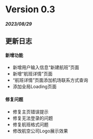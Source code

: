 # Version 0.3
##### 2023/08/29

## 更新日志
#### 新增功能
- 新增用户输入信息“新建航班”页面
- 新增“航班详情”页面
- “航班详情”页面添加机场联系方式查询
- 添加全局Loading页面
#### 修复问题
- 修复主页错误提示
- 修复无法登录的问题
- 修复航班格式问题
- 修改航空公司Logo展示效果